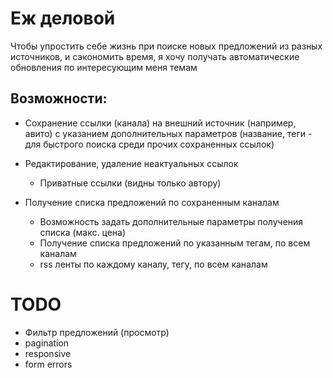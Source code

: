 # Еж деловой

Чтобы упростить себе жизнь при поиске новых предложений из разных источников,  и сэкономить время, я хочу получать автоматические обновления по интересующим меня темам

## Возможности:
- Сохранение ссылки (канала) на внешний источник (например, авито) с указанием дополнительных параметров (название, теги - для быстрого поиска среди прочих сохраненных ссылок)
- Редактирование, удаление неактуальных ссылок
  - Приватные ссылки (видны только автору)

- Получение списка предложений по сохраненным каналам
  - Возможность задать дополнительные параметры получения списка (макс. цена)
  - Получение списка предложений по указанным тегам, по всем каналам
  - rss ленты по каждому каналу, тегу, по всем каналам

# TODO
- Фильтр предложений (просмотр)
- pagination
- responsive
- form errors